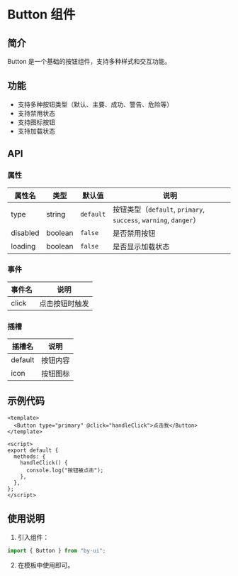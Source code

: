 # Button 组件

## 简介

Button 是一个基础的按钮组件，支持多种样式和交互功能。

## 功能

- 支持多种按钮类型（默认、主要、成功、警告、危险等）
- 支持禁用状态
- 支持图标按钮
- 支持加载状态

## API

### 属性

| 属性名   | 类型    | 默认值    | 说明                                                             |
| -------- | ------- | --------- | ---------------------------------------------------------------- |
| type     | string  | `default` | 按钮类型（`default`, `primary`, `success`, `warning`, `danger`） |
| disabled | boolean | `false`   | 是否禁用按钮                                                     |
| loading  | boolean | `false`   | 是否显示加载状态                                                 |

### 事件

| 事件名 | 说明           |
| ------ | -------------- |
| click  | 点击按钮时触发 |

### 插槽

| 插槽名  | 说明     |
| ------- | -------- |
| default | 按钮内容 |
| icon    | 按钮图标 |

## 示例代码

```vue
<template>
  <Button type="primary" @click="handleClick">点击我</Button>
</template>

<script>
export default {
  methods: {
    handleClick() {
      console.log("按钮被点击");
    },
  },
};
</script>
```

## 使用说明

1. 引入组件：

```javascript
import { Button } from "by-ui";
```

2. 在模板中使用即可。

<preview path="../components/demos/button/demo1.vue" language="vue" />
